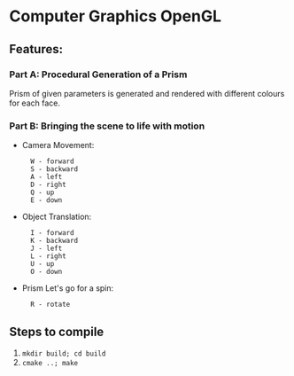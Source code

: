 # Computer Graphics OpenGL

## Features:

### Part A: Procedural Generation of a Prism

Prism of given parameters is generated and rendered with different colours for each face.

### Part B: Bringing the scene to life with motion

- Camera Movement:

        W - forward
        S - backward
        A - left
        D - right
        Q - up
        E - down

- Object Translation:

        I - forward
        K - backward
        J - left
        L - right
        U - up
        O - down

- Prism Let's go for a spin:

        R - rotate

## Steps to compile
1. `mkdir build; cd build`
2. `cmake ..; make`
